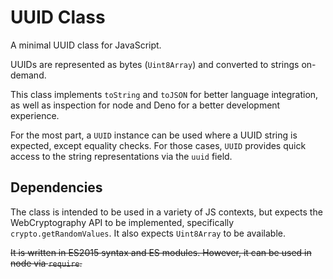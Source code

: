 # UUID Class

A minimal UUID class for JavaScript.

UUIDs are represented as bytes (`Uint8Array`) and converted to strings on-demand.

This class implements `toString` and `toJSON` for better language integration, as well as inspection for node and Deno for a better development experience.

For the most part, a `UUID` instance can be used where a UUID string is expected, except equality checks. 
For those cases, `UUID` provides quick access to the string representations via the `uuid` field.

## Dependencies
The class is intended to be used in a variety of JS contexts, but expects the WebCryptography API to be implemented, specifically `crypto.getRandomValues`. It also expects `Uint8Array` to be available. 

~~It is written in ES2015 syntax and ES modules. However, it can be used in node via `require`.~~
